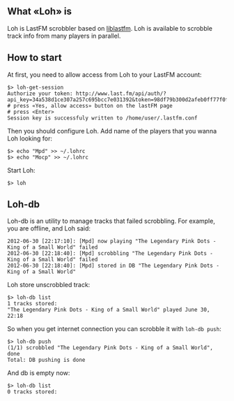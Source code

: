 ## What «Loh» is

Loh is LastFM scrobbler based on [liblastfm](https://github.com/supki/haskell-liblastfm).
Loh is available to scrobble track info from many players in parallel.

## How to start
At first, you need to allow access from Loh to your LastFM account:

    $> loh-get-session 
    Authorize your token: http://www.last.fm/api/auth/?api_key=34a538d1ce307a257c695bcc7e031392&token=98df79b300d2afeb0ff77f0f21e6a980
    # press «Yes, allow access» button on the lastFM page
    # press <Enter>
    Session key is successfuly written to /home/user/.lastfm.conf

Then you should configure Loh. Add name of the players that you wanna Loh looking for:

    $> echo "Mpd" >> ~/.lohrc
    $> echo "Mocp" >> ~/.lohrc

Start Loh:

    $> loh

## Loh-db
Loh-db is an utility to manage tracks that failed scrobbling. For example, you are offline, and Loh said:

    2012-06-30 [22:17:10]: [Mpd] now playing "The Legendary Pink Dots - King of a Small World" failed
    2012-06-30 [22:18:40]: [Mpd] scrobbling "The Legendary Pink Dots - King of a Small World" failed 
    2012-06-30 [22:18:40]: [Mpd] stored in DB "The Legendary Pink Dots - King of a Small World"

Loh store unscrobbled track:

    $> loh-db list
    1 tracks stored:
    "The Legendary Pink Dots - King of a Small World" played June 30, 22:18

So when you get internet connection you can scrobble it with `loh-db push`:

    $> loh-db push
    (1/1) scrobbled "The Legendary Pink Dots - King of a Small World", done
    Total: DB pushing is done

And db is empty now:

    $> loh-db list
    0 tracks stored:

